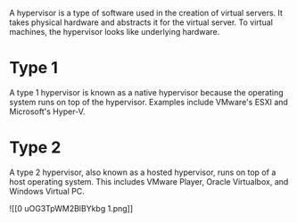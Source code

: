 A hypervisor is a type of software used in the creation of virtual servers. It takes physical hardware and abstracts it for the virtual server. To virtual machines, the hypervisor looks like underlying hardware.

# Type 1
A type 1 hypervisor is known as a native hypervisor because the operating system runs on top of the hypervisor. Examples include VMware's ESXI and Microsoft's Hyper-V.

# Type 2
A type 2 hypervisor, also known as a hosted hypervisor, runs on top of a host operating system. This includes VMware Player, Oracle Virtualbox, and Windows Virtual PC.

![[0 uOG3TpWM2BlBYkbg 1.png]]